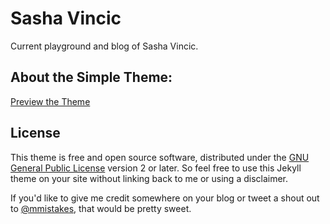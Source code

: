 # Sasha Vincic

Current playground and blog of Sasha Vincic.

## About the Simple Theme:

[Preview the Theme](http://mmistakes.github.io/so-simple-theme)

## License

This theme is free and open source software, distributed under the [GNU General Public License](LICENSE) version 2 or later. So feel free to use this Jekyll theme on your site without linking back to me or using a disclaimer.

If you'd like to give me credit somewhere on your blog or tweet a shout out to [@mmistakes](https://twitter.com/mmistakes), that would be pretty sweet.
